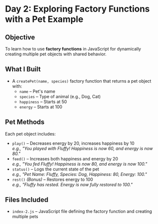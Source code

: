 # Day 2: Exploring Factory Functions with a Pet Example

##  Objective
To learn how to use **factory functions** in JavaScript for dynamically creating multiple pet objects with shared behavior.

##  What I Built
- A `createPet(name, species)` factory function that returns a pet object with:
  - `name` – Pet's name
  - `species` – Type of animal (e.g., Dog, Cat)
  - `happiness` – Starts at 50
  - `energy` – Starts at 100

##  Pet Methods
Each pet object includes:
- `play()` – Decreases energy by 20, increases happiness by 10  
  _e.g., "You played with Fluffy! Happiness is now 60, and energy is now 80."_
- `feed()` – Increases both happiness and energy by 20  
  _e.g., "You fed Fluffy! Happiness is now 80, and energy is now 100."_
- `status()` – Logs the current state of the pet  
  _e.g., "Pet Name: Fluffy, Species: Dog, Happiness: 80, Energy: 100."_
- `rest()` _(Bonus)_ – Restores energy to 100  
  _e.g., "Fluffy has rested. Energy is now fully restored to 100."_

## Files Included
- `index-2.js` – JavaScript file defining the factory function and creating multiple pets